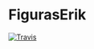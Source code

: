# FigurasErik
[![Travis](https://travis-ci.org/amgdark/Figuras.svg)](https://travis-ci.org/amgdark/Figuras.svg)
